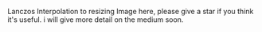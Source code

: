 Lanczos Interpolation to resizing Image here, please give a star if you think it's useful. i will give more detail on the medium soon.